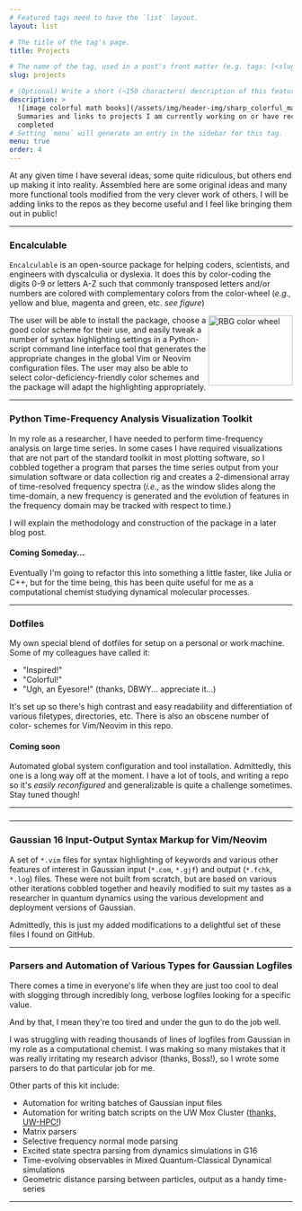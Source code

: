 ```yaml
---
# Featured tags need to have the `list` layout.
layout: list

# The title of the tag's page.
title: Projects

# The name of the tag, used in a post's front matter (e.g. tags: [<slug>]).
slug: projects

# (Optional) Write a short (~150 characters) description of this featured tag.
description: >
  ![image colorful math books](/assets/img/header-img/sharp_colorful_mathbooks.jpg)
  Summaries and links to projects I am currently working on or have recently
  completed
# Setting `menu` will generate an entry in the sidebar for this tag.
menu: true
order: 4
---
```

At any given time I have several ideas, some quite ridiculous, but others end up
making it into reality. Assembled here are some original ideas and many more
functional tools modified from the very clever work of others. I will be adding links to the repos as they become useful and I feel like bringing them out in public! 

---
### Encalculable

`Encalculable` is an open-source package for helping coders, scientists, and
engineers with dyscalculia or dyslexia. It does this by color-coding the digits
0-9 or letters A-Z such that commonly transposed letters and/or numbers are
colored with complementary colors from the color-wheel (_e.g.,_ yellow
and blue, magenta and green, etc. _see figure_)

<a title="DanPMK at English Wikipedia [GFDL (http://www.gnu.org/copyleft/fdl.htm
l) or CC BY-SA 3.0
 (https://creativecommons.org/licenses/by-sa/3.0)], from Wikimedia Commons"
href="https://commons.wikimedia.org/wiki/File:RBG_color_wheel.svg"><img
width="512" alt="RBG color wheel" src="https://upload.wikimedia.org/wikipedia/
commons/thumb/a/ab/RBG_color_wheel.svg/512px-RBG_color_wheel.svg.png" style=
"float:right;width:150px;height:125px"></a>

The user will be able to install the package, choose a good color scheme for
their use, and easily tweak a number of syntax highlighting settings in a Python-
script command line interface tool that generates the appropriate changes in the
global Vim or Neovim configuration files. The user may also be able to select
color-deficiency-friendly color schemes and the package will adapt the
highlighting appropriately.

<!---[Encalculable on GitHub!](https://github.com/jjradler/encalculable) [Encalculable on GitHub!]\-->

---
### Python Time-Frequency Analysis Visualization Toolkit
In my role as a researcher, I have needed to perform time-frequency analysis on
large time series. In some cases I have required visualizations that are not
part of the standard toolkit in most plotting software, so I cobbled together a
program that parses the time series output from your simulation software or data
 collection rig and creates a 2-dimensional array of time-resolved frequency
spectra (*i.e.,* as the window slides along the time-domain, a new frequency is
generated and the evolution of features in the frequency domain may be tracked
with respect to time.)

I will explain the methodology and construction of the package in a later
blog post.
#### Coming Someday...
Eventually I'm going to refactor this into something a little faster, like Julia
or C++, but for the time being, this has been quite useful for me as a
computational chemist studying dynamical molecular processes.

<!---[Time-Frequency Analysis (TFA) Visualization Toolkit](https://github.com/jjradler/tfa_tools --> 

---
### Dotfiles

My own special blend of dotfiles for setup on a personal or work machine. Some
of my colleagues have called it:

* "Inspired!"
* "Colorful!"
* "Ugh, an Eyesore!" (thanks, DBWY... appreciate it...)

It's set up so there's high contrast and easy readability and differentiation of
various filetypes, directories, etc. There is also an obscene number of color-
schemes for Vim/Neovim in this repo.

#### Coming soon
Automated global system configuration and tool installation.
Admittedly, this one is a long way off at the moment. I have a lot of tools, and
writing a repo so it's *easily reconfigured* and generalizable is quite a
challenge sometimes. Stay tuned though!

<!--[J's Special Blend Dotfiles on GitHub!](http://github.com/jjradler/special-blend)-->

---
### <!--PopTent Project Builder-->
<!--Quick and dirty little shellscript that automates the setup of filesystems for-->
<!--projects.-->

<!--Why on Earth would you need such a device?-->

<!--*Well*, if you're anything like me, you're a little bit preoccupied with, oh, I-->
<!--don't know --- **investigating the very heart of the Known Universe** --- so you-->
<!--tend to let your filesystems decay into absolute anarchy during the initial-->
<!--flurry to get ideas up and running.-->

<!--That's where the PopTent Project Builder comes in. It will generate the necessary-->
<!--license and README files and directory structure (after a little configuring,-->
<!--of course) so you can focus on filling those pristine folders up with all of-->
<!--your borderline-insane ideas, data, and code snippets.-->

<!--Right now it's cusomized for my tastes as a chemist studying quantum-->
<!--mechanics. When I get a chance I will generalize it a bit and make it more-->
<!--usable for a wider audience.-->

<!--[PopTent Project Builder on GitHub!](http://github.com/jjradler/pop-tent)-->
#### <!--Also coming soon!-->
<!--Setup of a TeX folder and the appropriate .gitignore to-->
<!--automate the initialization of your publications and documentation. Is there a-->
<!--market for this?  I have _no idea_, but I will personally find it useful!-->

---
### Gaussian 16 Input-Output Syntax Markup for Vim/Neovim
A set of `*.vim` files for syntax highlighting of keywords and various other
features of interest in Gaussian input (`*.com`, `*.gjf`) and output
(`*.fchk`, `*.log`) files. These were not built from scratch, but are based on
various other iterations cobbled together and heavily modified to suit my
tastes as a researcher in quantum dynamics using the various development and
deployment versions of Gaussian.

Admittedly, this is just my added modifications to a delightful set of these
files I found on GitHub.

<!--[J's Fork of this Delightful Repo](http://github.com/jjradler/gaussian_syntax)-->

---
### Parsers and Automation of Various Types for Gaussian Logfiles
There comes a time in everyone's life when they are just too cool to deal with
slogging through incredibly long, verbose logfiles looking for a specific value.

And by that, I mean they're too tired and under the gun to do the job well.

I was struggling with reading thousands of lines of logfiles from Gaussian in my
role as a computational chemist. I was making so many mistakes that it was really
irritating my research advisor (thanks, Boss!), so I wrote some parsers to do that
particular job for me.

Other parts of this kit include:
* Automation for writing batches of Gaussian input files
* Automation for writing batch scripts on the UW Mox Cluster ([thanks, UW-HPC!](https://itconnect.uw.edu/research/hpc/))
* Matrix parsers
* Selective frequency normal mode parsing
* Excited state spectra parsing from dynamics simulations in G16
* Time-evolving observables in Mixed Quantum-Classical Dynamical simulations
* Geometric distance parsing between particles, output as a handy time-series

<!--[Automating the boring stuff in Computational Research on GitHub!](http://github.com/jjradler/gaussian_automation)-->

---
### <!--I've also got this crazy notion...-->
<!--To start refactoring some open-source numerical packages that Julia needs in its-->
<!--standard library. I don't know which ones to start with --- any suggestions?-->

